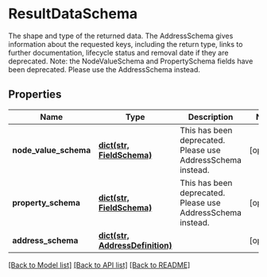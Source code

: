 # ResultDataSchema

The shape and type of the returned data. The AddressSchema gives information about the requested keys,  including the return type, links to further documentation, lifecycle status and removal date if they are  deprecated.                Note: the NodeValueSchema and PropertySchema fields have been deprecated. Please use the AddressSchema instead.

## Properties
Name | Type | Description | Notes
------------ | ------------- | ------------- | -------------
**node_value_schema** | [**dict(str, FieldSchema)**](FieldSchema.md) | This has been deprecated. Please use AddressSchema instead. | [optional] 
**property_schema** | [**dict(str, FieldSchema)**](FieldSchema.md) | This has been deprecated. Please use AddressSchema instead. | [optional] 
**address_schema** | [**dict(str, AddressDefinition)**](AddressDefinition.md) |  | [optional] 

[[Back to Model list]](../README.md#documentation-for-models) [[Back to API list]](../README.md#documentation-for-api-endpoints) [[Back to README]](../README.md)


